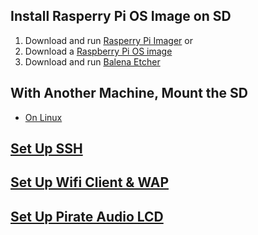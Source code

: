 ## Install Rasperry Pi OS Image on SD
1. Download and run [Rasperry Pi Imager](https://www.raspberrypi.com/software/)
or
1. Download a [Raspberry Pi OS image](https://www.raspberrypi.com/software/operating-systems/)
2. Download and run [Balena Etcher](https://www.balena.io/etcher)

## With Another Machine, Mount the SD
- [On Linux](<../Bash_scripts/storage_management.md>)

## [Set Up SSH](./SSH_Setup.md)

## [Set Up Wifi Client & WAP](./wifi_and_WAP.md)

## [Set Up Pirate Audio LCD](./Pi0w_LCD_Stuff/)